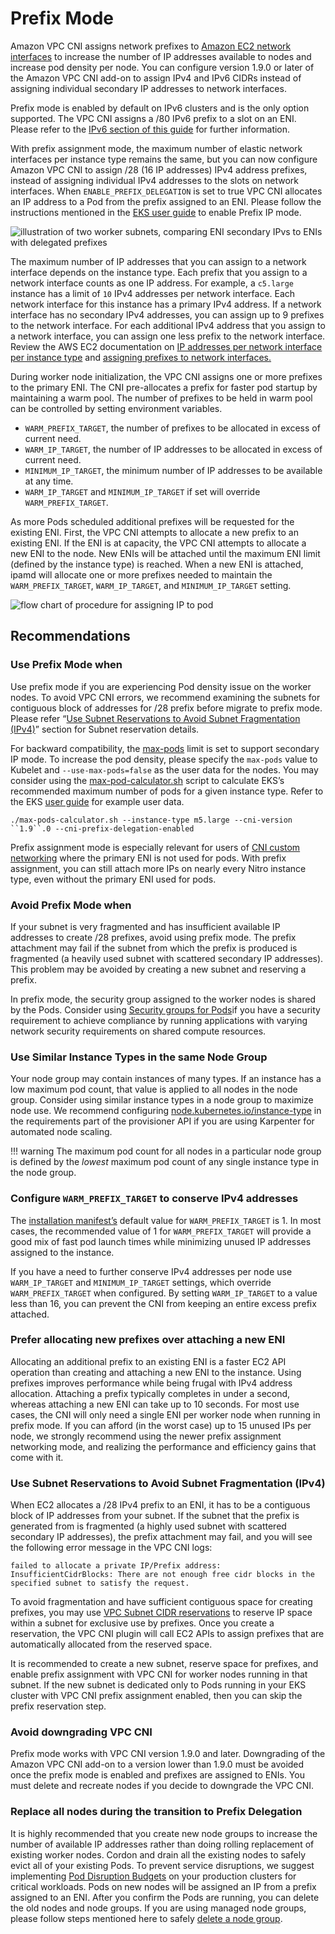 # Prefix Mode

Amazon VPC CNI assigns network prefixes to [Amazon EC2 network interfaces](https://docs.aws.amazon.com/AWSEC2/latest/UserGuide/ec2-prefix-eni.html) to increase the number of IP addresses available to nodes and increase pod density per node. You can configure version 1.9.0 or later of the Amazon VPC CNI add-on to assign IPv4 and IPv6 CIDRs instead of assigning individual secondary IP addresses to network interfaces. 

Prefix mode is enabled by default on IPv6 clusters and is the only option supported. The VPC CNI assigns a /80 IPv6 prefix to a slot on an ENI. Please refer to the [IPv6 section of this guide](../ipv6/index.md) for further information. 

With prefix assignment mode, the maximum number of elastic network interfaces per instance type remains the same, but you can now configure Amazon VPC CNI to assign /28 (16 IP addresses) IPv4 address prefixes, instead of assigning individual IPv4 addresses to the slots on network interfaces. When `ENABLE_PREFIX_DELEGATION` is set to true VPC CNI allocates an IP address to a Pod from the prefix assigned to an ENI.  Please follow the instructions mentioned in the [EKS user guide](https://docs.aws.amazon.com/eks/latest/userguide/cni-increase-ip-addresses.html) to enable Prefix IP mode. 

![illustration of two worker subnets, comparing ENI secondary IPvs to ENIs with delegated prefixes](./image.png)

The maximum number of IP addresses that you can assign to a network interface depends on the instance type. Each prefix that you assign to a network interface counts as one IP address. For example, a `c5.large` instance has a limit of `10` IPv4 addresses per network interface. Each network interface for this instance has a primary IPv4 address. If a network interface has no secondary IPv4 addresses, you can assign up to 9 prefixes to the network interface. For each additional IPv4 address that you assign to a network interface, you can assign one less prefix to the network interface. Review the AWS EC2 documentation on [IP addresses per network interface per instance type](https://docs.aws.amazon.com/AWSEC2/latest/UserGuide/using-eni.html#AvailableIpPerENI) and [assigning prefixes to network interfaces.](https://docs.aws.amazon.com/AWSEC2/latest/UserGuide/ec2-prefix-eni.html)

During worker node initialization, the VPC CNI assigns one or more prefixes to the primary ENI. The CNI pre-allocates a prefix for faster pod startup by maintaining a warm pool. The number of prefixes to be held in warm pool can be controlled by setting environment variables.

* `WARM_PREFIX_TARGET`, the number of prefixes to be allocated in excess of current need.
* `WARM_IP_TARGET`, the number of IP addresses to be allocated in excess of current need.
* `MINIMUM_IP_TARGET`, the minimum number of IP addresses to be available at any time.
* `WARM_IP_TARGET` and `MINIMUM_IP_TARGET` if set will override `WARM_PREFIX_TARGET`.

As more Pods scheduled additional prefixes will be requested for the existing ENI. First, the VPC CNI attempts to allocate a new prefix to an existing ENI. If the ENI is at capacity, the VPC CNI attempts to allocate a new ENI to the node. New ENIs will be attached until the maximum ENI limit (defined by the instance type) is reached. When a new ENI is attached, ipamd will allocate one or more prefixes needed to maintain the `WARM_PREFIX_TARGET`, `WARM_IP_TARGET`, and `MINIMUM_IP_TARGET` setting.


![flow chart of procedure for assigning IP to pod](./image-2.jpeg)

## Recommendations

### Use Prefix Mode when

Use prefix mode if you are experiencing Pod density issue on the worker nodes. To avoid VPC CNI errors, we recommend examining the subnets for contiguous block of addresses for /28 prefix before migrate to prefix mode. Please refer “[Use Subnet Reservations to Avoid Subnet Fragmentation (IPv4)](https://docs.aws.amazon.com/vpc/latest/userguide/subnet-cidr-reservation.html)” section for Subnet reservation details. 

For backward compatibility, the [max-pods](https://github.com/awslabs/amazon-eks-ami/blob/master/files/eni-max-pods.txt) limit is set to support secondary IP mode. To increase the pod density, please specify the `max-pods` value to Kubelet and `--use-max-pods=false` as the user data for the nodes. You may consider using the [max-pod-calculator.sh](https://github.com/awslabs/amazon-eks-ami/blob/master/files/max-pods-calculator.sh) script to calculate EKS’s recommended maximum number of pods for a given instance type. Refer to the EKS [user guide](https://docs.aws.amazon.com/eks/latest/userguide/cni-increase-ip-addresses.html) for example user data.

```
./max-pods-calculator.sh --instance-type m5.large --cni-version ``1.9``.0 --cni-prefix-delegation-enabled
```


Prefix assignment mode is especially relevant for users of [CNI custom networking](https://docs.aws.amazon.com/eks/latest/userguide/cni-custom-network.html) where the primary ENI is not used for pods. With prefix assignment, you can still attach more IPs on nearly every Nitro instance type, even without the primary ENI used for pods.

### Avoid Prefix Mode when

If your subnet is very fragmented and has insufficient available IP addresses to create /28 prefixes, avoid using prefix mode. The prefix attachment may fail if the subnet from which the prefix is produced is fragmented (a heavily used subnet with scattered secondary IP addresses). This problem may be avoided by creating a new subnet and reserving a prefix.

In prefix mode, the security group assigned to the worker nodes is shared by the Pods. Consider using [Security groups for Pods](../sgpp/index.md)if you have a security requirement to achieve compliance by running applications with varying network security requirements on shared compute resources.

### Use Similar Instance Types in the same Node Group

Your node group may contain instances of many types. If an instance has a low maximum pod count, that value is applied to all nodes in the node group. Consider using similar instance types in a node group to maximize node use. We recommend configuring [node.kubernetes.io/instance-type](https://karpenter.sh/docs/concepts/provisioners/) in the requirements part of the provisioner API if you are using Karpenter for automated node scaling.

!!! warning 
    The maximum pod count for all nodes in a particular node group is defined by the *lowest* maximum pod count of any single instance type in the node group.

### Configure `WARM_PREFIX_TARGET` to conserve IPv4 addresses

The [installation manifest’s](https://github.com/aws/amazon-vpc-cni-k8s/blob/master/config/v1.9/aws-k8s-cni.yaml#L158) default value for `WARM_PREFIX_TARGET` is 1. In most cases, the recommended value of 1 for `WARM_PREFIX_TARGET` will provide a good mix of fast pod launch times while minimizing unused IP addresses assigned to the instance.

If you have a need to further conserve IPv4 addresses per node use `WARM_IP_TARGET` and `MINIMUM_IP_TARGET` settings, which override `WARM_PREFIX_TARGET` when configured. By setting `WARM_IP_TARGET` to a value less than 16, you can prevent the CNI from keeping an entire excess prefix attached.

### Prefer allocating new prefixes over attaching a new ENI

Allocating an additional prefix to an existing ENI is a faster EC2 API operation than creating and attaching a new ENI to the instance. Using prefixes improves performance while being frugal with IPv4 address allocation. Attaching a prefix typically completes in under a second, whereas attaching a new ENI can take up to 10 seconds. For most use cases, the CNI will only need a single ENI per worker node when running in prefix mode. If you can afford (in the worst case) up to 15 unused IPs per node, we strongly recommend using the newer prefix assignment networking mode, and realizing the performance and efficiency gains that come with it.

### Use Subnet Reservations to Avoid Subnet Fragmentation (IPv4)

When EC2 allocates a /28 IPv4 prefix to an ENI, it has to be a contiguous block of IP addresses from your subnet. If the subnet that the prefix is generated from is fragmented (a highly used subnet with scattered secondary IP addresses), the prefix attachment may fail, and you will see the following error message in the VPC CNI logs:

```
failed to allocate a private IP/Prefix address: InsufficientCidrBlocks: There are not enough free cidr blocks in the specified subnet to satisfy the request.
```

To avoid fragmentation and have sufficient contiguous space for creating prefixes, you may use [VPC Subnet CIDR reservations](https://docs.aws.amazon.com/vpc/latest/userguide/subnet-cidr-reservation.html#work-with-subnet-cidr-reservations) to reserve IP space within a subnet for exclusive use by prefixes. Once you create a reservation, the VPC CNI plugin will call EC2 APIs to assign prefixes that are automatically allocated from the reserved space.

It is recommended to create a new subnet, reserve space for prefixes, and enable prefix assignment with VPC CNI for worker nodes running in that subnet. If the new subnet is dedicated only to Pods running in your EKS cluster with VPC CNI prefix assignment enabled, then you can skip the prefix reservation step.

### Avoid downgrading VPC CNI

Prefix mode works with VPC CNI version 1.9.0 and later. Downgrading of the Amazon VPC CNI add-on to a version lower than 1.9.0 must be avoided once the prefix mode is enabled and prefixes are assigned to ENIs. You must delete and recreate nodes if you decide to downgrade the VPC CNI.

### Replace all nodes during the transition to Prefix Delegation

It is highly recommended that you create new node groups to increase the number of available IP addresses rather than doing rolling replacement of existing worker nodes. Cordon and drain all the existing nodes to safely evict all of your existing Pods. To prevent service disruptions, we suggest implementing [Pod Disruption Budgets](https://kubernetes.io/docs/tasks/run-application/configure-pdb) on your production clusters for critical workloads. Pods on new nodes will be assigned an IP from a prefix assigned to an ENI. After you confirm the Pods are running, you can delete the old nodes and node groups. If you are using managed node groups, please follow steps mentioned here to safely [delete a node group](https://docs.aws.amazon.com/eks/latest/userguide/delete-managed-node-group.html).


